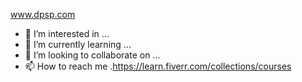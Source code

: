 www.dpsp.com
- 👀 I’m interested in ...
- 🌱 I’m currently learning ...
- 💞️ I’m looking to collaborate on ...
- 📫 How to reach me .https://learn.fiverr.com/collections/courses
